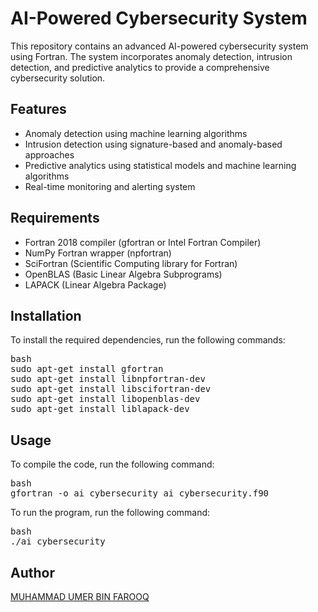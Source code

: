 <h1>AI-Powered Cybersecurity System</h1>

<p>This repository contains an advanced AI-powered cybersecurity system using Fortran. The system incorporates anomaly detection, intrusion detection, and predictive analytics to provide a comprehensive cybersecurity solution.</p>

<h2>Features</h2>

<ul>
    <li>Anomaly detection using machine learning algorithms</li>
    <li>Intrusion detection using signature-based and anomaly-based approaches</li>
    <li>Predictive analytics using statistical models and machine learning algorithms</li>
    <li>Real-time monitoring and alerting system</li>
</ul>

<h2>Requirements</h2>

<ul>
    <li>Fortran 2018 compiler (gfortran or Intel Fortran Compiler)</li>
    <li>NumPy Fortran wrapper (npfortran)</li>
    <li>SciFortran (Scientific Computing library for Fortran)</li>
    <li>OpenBLAS (Basic Linear Algebra Subprograms)</li>
    <li>LAPACK (Linear Algebra Package)</li>
</ul>

<h2>Installation</h2>

<p>To install the required dependencies, run the following commands:</p>

<pre>
bash
sudo apt-get install gfortran
sudo apt-get install libnpfortran-dev
sudo apt-get install libscifortran-dev
sudo apt-get install libopenblas-dev
sudo apt-get install liblapack-dev
</pre>

<h2>Usage</h2>

<p>To compile the code, run the following command:</p>

<pre>
bash
gfortran -o ai_cybersecurity ai_cybersecurity.f90
</pre>

<p>To run the program, run the following command:</p>

<pre>
bash
./ai_cybersecurity
</pre>


<h2>Author</h2>

<p><a href="(link unavailable)">MUHAMMAD UMER BIN FAROOQ</a></p>
